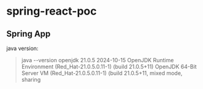 # spring-react-poc

## Spring App

java version: 
> java --version
openjdk 21.0.5 2024-10-15
OpenJDK Runtime Environment (Red_Hat-21.0.5.0.11-1) (build 21.0.5+11)
OpenJDK 64-Bit Server VM (Red_Hat-21.0.5.0.11-1) (build 21.0.5+11, mixed mode, sharing
